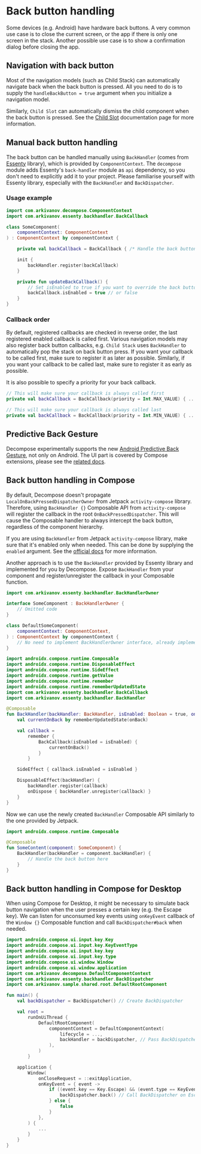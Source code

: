 # Back button handling

Some devices (e.g. Android) have hardware back buttons. A very common use case is to close the current screen, or the app if there is only one screen in the stack. Another possible use case is to show a confirmation dialog before closing the app.

## Navigation with back button

Most of the navigation models (such as Child Stack) can automatically navigate back when the back button is pressed. All you need to do is to supply the `handleBackButton = true` argument when you initialize a navigation model.

Similarly, `Child Slot` can automatically dismiss the child component when the back button is pressed. See the [Child Slot](../navigation/slot/overview.md) documentation page for more information.

## Manual back button handling

The back button can be handled manually using `BackHandler` (comes from [Essenty](https://github.com/arkivanov/Essenty) library), which is provided by `ComponentContext`. The `decompose` module adds Essenty's `back-handler` module as `api` dependency, so you don't need to explicitly add it to your project. Please familiarise yourself with Essenty library, especially with the `BackHandler` and `BackDispatcher`.

### Usage example

```kotlin
import com.arkivanov.decompose.ComponentContext
import com.arkivanov.essenty.backhandler.BackCallback

class SomeComponent(
    componentContext: ComponentContext
) : ComponentContext by componentContext {

    private val backCallback = BackCallback { /* Handle the back button */ }

    init {
        backHandler.register(backCallback)
    }

    private fun updateBackCallback() {
        // Set isEnabled to true if you want to override the back button
        backCallback.isEnabled = true // or false
    }
}
```

### Callback order

By default, registered callbacks are checked in reverse order, the last registered enabled callback is called first. Various navigation models may also register back button callbacks, e.g. `Child Stack` uses `BackHandler` to automatically pop the stack on back button press. If you want your callback to be called first, make sure to register it as later as possible. Similarly, if you want your callback to be called last, make sure to register it as early as possible.

It is also possible to specify a priority for your back callback.

```kotlin
// This will make sure your callback is always called first
private val backCallback = BackCallback(priority = Int.MAX_VALUE) { ... }

// This will make sure your callback is always called last
private val backCallback = BackCallback(priority = Int.MIN_VALUE) { ... }
```

## Predictive Back Gesture

Decompose experimentally supports the new [Android Predictive Back Gesture](https://developer.android.com/guide/navigation/custom-back/predictive-back-gesture), not only on Android. The UI part is covered by Compose extensions, please see the [related docs](../extensions/compose.md#predictive-back-gesture).

## Back button handling in Compose

By default, Decompose doesn't propagate `LocalOnBackPressedDispatcherOwner` from Jetpack `activity-compose` library. Therefore, using `BackHandler {}` Composable API from `activity-compose` will register the callback in the root `OnBackPressedDispatcher`. This will cause the Composable handler to always intercept the back button, regardless of the component hierarchy.

If you are using `BackHandler` from Jetpack `activity-compose` library, make sure that it's enabled only when needed. This can be done by supplying the `enabled` argument. See the [official docs](https://developer.android.com/jetpack/compose/libraries#handling_the_system_back_button) for more information.

Another approach is to use the `BackHandler` provided by Essenty library and implemented for you by Decompose. Expose `BackHandler` from your component and register/unregister the callback in your Composable function.

```kotlin title="The component interface"
import com.arkivanov.essenty.backhandler.BackHandlerOwner

interface SomeComponent : BackHandlerOwner {
    // Omitted code
}
```

```kotlin title="Implementing the component"
class DefaultSomeComponent(
    componentContext: ComponentContext,
) : ComponentContext by componentContext {
    // No need to implement BackHandlerOwner interface, already implemented by ComponentContext
}
```

```kotlin title="Custom BackHandler Composable API"
import androidx.compose.runtime.Composable
import androidx.compose.runtime.DisposableEffect
import androidx.compose.runtime.SideEffect
import androidx.compose.runtime.getValue
import androidx.compose.runtime.remember
import androidx.compose.runtime.rememberUpdatedState
import com.arkivanov.essenty.backhandler.BackCallback
import com.arkivanov.essenty.backhandler.BackHandler

@Composable
fun BackHandler(backHandler: BackHandler, isEnabled: Boolean = true, onBack: () -> Unit) {
    val currentOnBack by rememberUpdatedState(onBack)

    val callback =
        remember {
            BackCallback(isEnabled = isEnabled) {
                currentOnBack()
            }
        }

    SideEffect { callback.isEnabled = isEnabled }

    DisposableEffect(backHandler) {
        backHandler.register(callback)
        onDispose { backHandler.unregister(callback) }
    }
}
```

Now we can use the newly created `BackHandler` Composable API similarly to the one provided by Jetpack.

```kotlin
import androidx.compose.runtime.Composable

@Composable
fun SomeContent(component: SomeComponent) {
    BackHandler(backHandler = component.backHandler) {
        // Handle the back button here
    }
}
```

## Back button handling in Compose for Desktop

When using Compose for Desktop, it might be necessary to simulate back button navigation when the user presses a certain key (e.g. the Escape key). We can listen for unconsumed key events using `onKeyEvent` callback of the `Window {}` Composable function and call `BackDispatcher#back` when needed. 

```kotlin
import androidx.compose.ui.input.key.Key
import androidx.compose.ui.input.key.KeyEventType
import androidx.compose.ui.input.key.key
import androidx.compose.ui.input.key.type
import androidx.compose.ui.window.Window
import androidx.compose.ui.window.application
import com.arkivanov.decompose.DefaultComponentContext
import com.arkivanov.essenty.backhandler.BackDispatcher
import com.arkivanov.sample.shared.root.DefaultRootComponent

fun main() {
    val backDispatcher = BackDispatcher() // Create BackDispatcher

    val root =
        runOnUiThread {
            DefaultRootComponent(
                componentContext = DefaultComponentContext(
                    lifecycle = ...,
                    backHandler = backDispatcher, // Pass BackDispatcher to root ComponentContext
                ),
            )
        }

    application {
        Window(
            onCloseRequest = ::exitApplication,
            onKeyEvent = { event ->
                if ((event.key == Key.Escape) && (event.type == KeyEventType.KeyUp)) {
                    backDispatcher.back() // Call BackDispatcher on Escape key up event
                } else {
                    false
                }
            },
        ) {
            ...
        }
    }
}
```
